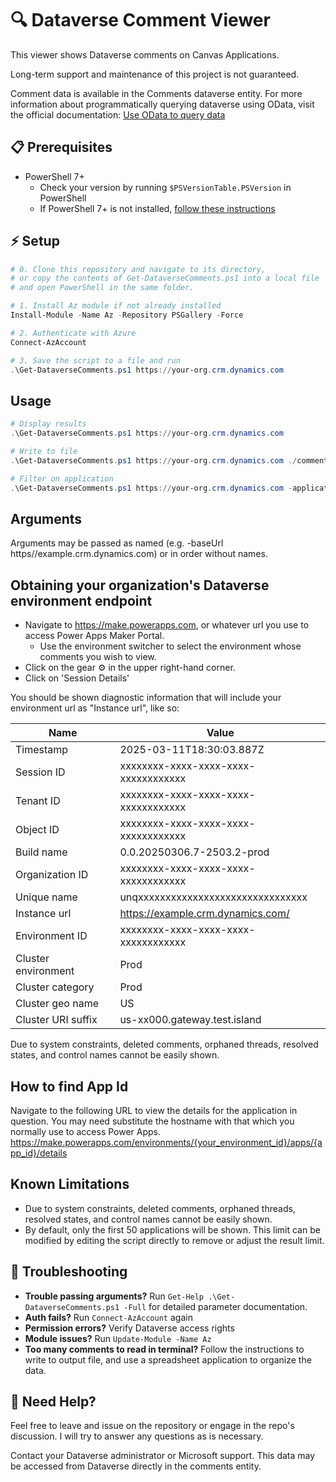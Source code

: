 # 🔍 Dataverse Comment Viewer
This viewer shows Dataverse comments on Canvas Applications.

Long-term support and maintenance of this project is not guaranteed.

Comment data is available in the Comments dataverse entity.  For more information about programmatically querying dataverse using OData, visit the official documentation: [Use OData to query data](https://learn.microsoft.com/en-us/power-apps/developer/data-platform/webapi/query/overview)
## 📋 Prerequisites
- PowerShell 7+
    - Check your version by running `$PSVersionTable.PSVersion` in PowerShell
    - If PowerShell 7+ is not installed, [follow these instructions](https://learn.microsoft.com/en-us/powershell/scripting/install/installing-powershell-on-windows)

## ⚡ Setup
```powershell
# 0. Clone this repository and navigate to its directory,
# or copy the contents of Get-DataverseComments.ps1 into a local file
# and open PowerShell in the same folder.

# 1. Install Az module if not already installed
Install-Module -Name Az -Repository PSGallery -Force

# 2. Authenticate with Azure
Connect-AzAccount

# 3. Save the script to a file and run
.\Get-DataverseComments.ps1 https://your-org.crm.dynamics.com
```

## Usage
```powershell
# Display results
.\Get-DataverseComments.ps1 https://your-org.crm.dynamics.com

# Write to file
.\Get-DataverseComments.ps1 https://your-org.crm.dynamics.com ./comments.csv

# Filter on application
.\Get-DataverseComments.ps1 https://your-org.crm.dynamics.com -applicationId xxxxxxxx-xxxx-xxxx-xxxx-xxxxxxxxxxxx
```

## Arguments
Arguments may be passed as named (e.g. -baseUrl https//example.crm.dynamics.com) or in order without names.

## Obtaining your organization's Dataverse environment endpoint
- Navigate to https://make.powerapps.com, or whatever url you use to access Power Apps Maker Portal.
    - Use the environment switcher to select the environment whose comments you wish to view.
- Click on the gear ⚙️  in the upper right-hand corner.
- Click on 'Session Details'

You should be shown diagnostic information that will include your environment url as "Instance url", like so:

| Name | Value |
|---|---|
| Timestamp | 2025-03-11T18:30:03.887Z |
| Session ID | xxxxxxxx-xxxx-xxxx-xxxx-xxxxxxxxxxxx |
| Tenant ID | xxxxxxxx-xxxx-xxxx-xxxx-xxxxxxxxxxxx |
| Object ID | xxxxxxxx-xxxx-xxxx-xxxx-xxxxxxxxxxxx |
| Build name | 0.0.20250306.7-2503.2-prod |
| Organization ID | xxxxxxxx-xxxx-xxxx-xxxx-xxxxxxxxxxxx |
| Unique name | unqxxxxxxxxxxxxxxxxxxxxxxxxxxxxxxx |
| Instance url | https://example.crm.dynamics.com/ |
| Environment ID | xxxxxxxx-xxxx-xxxx-xxxx-xxxxxxxxxxxx |
| Cluster environment | Prod |
| Cluster category | Prod |
| Cluster geo name | US |
| Cluster URI suffix | us-xx000.gateway.test.island |
 Due to system constraints, deleted comments, orphaned threads, resolved states, and control names cannot be easily shown.


## How to find App Id
Navigate to the following URL to view the details for the application in question.  You may need substitute the hostname with that which you normally use to access Power Apps.
https://make.powerapps.com/environments/{your_environment_id}/apps/{app_id}/details

## Known Limitations
- Due to system constraints, deleted comments, orphaned threads, resolved states, and control names cannot be easily shown. 
- By default, only the first 50 applications will be shown. This limit can be modified by editing the script directly to remove or adjust the result limit.

## 🔧 Troubleshooting
- **Trouble passing arguments?** Run `Get-Help .\Get-DataverseComments.ps1 -Full` for detailed parameter documentation.
- **Auth fails?** Run `Connect-AzAccount` again
- **Permission errors?** Verify Dataverse access rights
- **Module issues?** Run `Update-Module -Name Az`
- **Too many comments to read in terminal?** Follow the instructions to write to output file, and use a spreadsheet application to organize the data.

## 📱 Need Help?
Feel free to leave and issue on the repository or engage in the repo's discussion.  I will try to answer any questions as is necessary.

Contact your Dataverse administrator or Microsoft support.  This data may be accessed from Dataverse directly in the comments entity.

